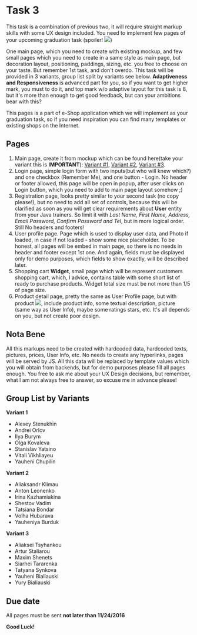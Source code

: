 # Task 3

This task is a combination of previous two, it will require straight markup skills with some UX design included. You need
to implement few pages of your upcoming graduation task (spoiler! <img src="http://smileys.on-my-web.com/repository/Happy/happy-020.gif"></img>)

One main page, which you need to create with existing mockup, and few small pages which you need to create in a same style as main page, but decoration layout, positioning, paddings, sizing, etc. you free to choose on your taste. But remember 1st task, and don't overdo. This task will be provided in 3 variants, group list split by variants see below. **Adaptiveness and Responsiveness** is advanced part for you, so if you want to get higher mark, you must to do it, and top mark w/o adaptive layout for this task is 8, but it's more than enough to get good feedback, but can your ambitions bear with this?

This pages is a part of e-Shop application which we will implement as your graduation task, so if you need inspiration you can find many templates or existing shops on the Internet.

## Pages
1. Main page, create it from mockup which can be found here(take your variant this is __IMPORTANT__): [Variant \#1](#), [Variant \#2](#), [Variant \#3](#).
2. Login page, simple login form with two inputs(but who will knew which?) and one checkbox (Remember Me), and one button - Login. No header or footer allowed, this page will be open in popup, after user clicks on Login button, which you need to add to main page layout somehow ;)
3. Registration page, looks pretty similar to your second task (no copy please!), but no need to add all set of controls, because this will be clarified as soon as you will get clear requirements about __User__ entity from your Java trainers. So limit it with _Last Name, First Name, Address, Email Password, Confirm Password and Tel_, but in more logical order. Still No headers and footers!
4. User profile page. Page which is used to display user data, and Photo if loaded, in case if not loaded - show some nice placeholder. To be honest, all pages will be embed in main page, so there is no needs in header and footer except 1st one. And again, fields must be displayed only for demo purposes, which fields to show exactly, will be described later.
5. Shopping cart __Widget__, small page which will be represent customers shopping cart, which, I advice, contains table with some short list of ready to purchase products. Widget total size must be not more than 1/5 of page size.
6. Product detail page, pretty the same as User Profile page, but with product  <img src="http://smileys.on-my-web.com/repository/Happy/happy-020.gif"></img>, include product info, some textual description, picture (same way as User Info), maybe some ratings stars, etc. It's all depends on you, but not create poor design.

## Nota Bene
All this markups need to be created with hardcoded data, hardcoded texts, pictures, prices, User Info, etc. No needs to create any hyperlinks, pages will be served by JS. All this data will be replaced by template values which you will obtain from backends, but for demo purposes please fill all pages enough. You free to ask me about your UX Design decisions, but remember, what I am not always free to answer, so excuse me in advance please!

## Group List by Variants
__Variant 1__
- Alexey Stenukhin
- Andrei Orlov
- Ilya Burym
- Olga Kovaleva
- Stanislav Yatsino
- Vitali Vikhliayeu
- Yauheni Chupilin

__Variant 2__
- Aliaksandr Klimau
- Anton Leonenko
- Irina Kazhamiakina
- Shestov Vadim
- Tatsiana Bondar
- Volha Hubarava
- Yauheniya Burduk

__Variant 3__
- Aliaksei Tsyhankou
- Artur Staliarou
- Maxim Shenets
- Siarhei Tararenka
- Tatyana Synkova
- Yauheni Bialiauski
- Yury Bialiauski

## Due date
All pages must be sent __not later than 11/24/2016__

**Good Luck!**

